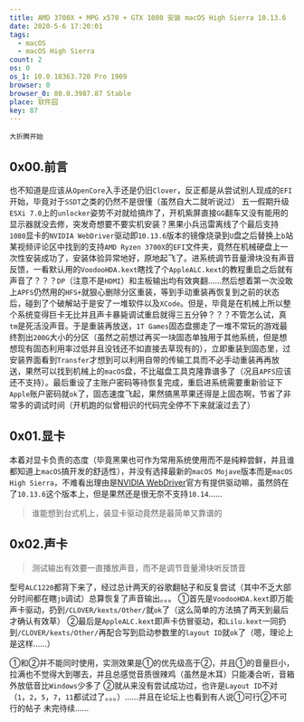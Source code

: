 ```yaml
---
title: AMD 3700X + MPG x570 + GTX 1080 安装 macOS High Sierra 10.13.6
date: 2020-5-6 17:20:01
tags:
  - macOS
  - macOS High Sierra
count: 2
os: 0
os_1: 10.0.18363.720 Pro 1909
browser: 0
browser_0: 80.0.3987.87 Stable
place: 软件园
key: 87
---
```

    大折腾开始
<!-- more -->
## 0x00.前言
也不知道是应该从`OpenCore`入手还是仍旧`Clover`，反正都是从尝试别人现成的`EFI`开始，毕竟对于`SSDT`之类的仍然不是很懂（虽然自大二就听说过）
五一假期升级`ESXi 7.0`上的`unlocker`姿势不对就给搞炸了，开机紫屏直接`GG`翻车又没有能用的显示器就没去修，突发奇想要不要实机安装？黑果小兵迅雷离线了个最后支持`1080`显卡的`NVIDIA WebDriver`驱动即`10.13.6`版本的镜像烧录到`U`盘之后替换上`b`站某视频评论区中找到的支持`AMD Ryzen 3700X`的`EFI`文件夹，竟然在机械硬盘上一次性安装成功了，安装体验异常地好，原地起飞了。进系统调节音量滑块没有声音反馈，一看默认用的`VoodooHDA.kext`瞎找了个`AppleALC.kext`的教程重启之后就有声音了？？？`DP`（注意不是`HDMI`）和主板输出均有效爽翻……然后想着第一次没敢上`APFS`仍然用的`HFS+`就狠心删除分区重装，等到手动重装再恢复到之前的状态后，碰到了个破解站于是安了一堆软件以及`XCode`。但是，毕竟是在机械上所以整个系统变得巨卡无比并且声卡暴毙调试重启就得三五分钟？？？不管怎么试，真`tm`是死活没声音。于是重装再放送，`1T Games`固态盘挪走了一堆不常玩的游戏最终割出`200G`大小的分区（虽然之前想过再买一块固态单独用于其他系统，但是想想现有固态利用率过低并且没钱还不如直接去草现有的），立即重装到固态里，过安装界面看到`Transfer`才想到可以利用自带的传输工具而不必手动重装再再放送，果然可以找到机械上的`macOS`盘，不比磁盘工具克隆靠谱多了（况且`APFS`应该还不支持）。最后重设了主账户密码等待恢复完成，重启进系统需要重新验证下`Apple`账户密码就`ok`了，固态速度飞起，果然搞黑苹果还得是上固态啊，节省了非常多的调试时间（开机跑的似曾相识的代码完全停不下来就滚过去了）

## 0x01.显卡
本着对显卡负责的态度（毕竟黑果也可作为常用系统使用而不是纯粹尝鲜，并且谁都知道上`macOS`搞开发的舒适性），并没有选择最新的`macOS Mojave`版本而是`macOS High Sierra`，不难看出理由是[NVIDIA WebDriver](https://gfe.nvidia.com/mac-update)官方有提供驱动嘛，虽然鸽在了`10.13.6`这个版本上，但是果然还是很无奈不支持`10.14`……
> 谁能想到台式机上，装显卡驱动竟然是最简单又靠谱的

## 0x02.声卡
> 测试输出有效要一直播放声音，而不是调节音量滑块听反馈音

型号`ALC1220`都背下来了，经过总计两天的谷歌翻帖子和反复尝试（其中不乏大部分时间都在瞎`jb`调试）总算恢复了声音输出。。。
①首先是`VoodooHDA.kext`即万能声卡驱动，扔到`/CLOVER/kexts/Other/`就`ok`了（这么简单的方法搞了两天到最后才确认有效草）
②最后是`AppleALC.kext`即声卡仿冒驱动，和`Lilu.kext`一同扔到`/CLOVER/kexts/Other/`再配合写到启动参数里的`layout ID`就`ok`了（嗯，理论上是这样……）

①和②并不能同时使用，实测效果是①的优先级高于②，并且①的音量巨小，拉满也不觉得大到哪去，并且总感觉音质很辣鸡（虽然是木耳）只能凑合听，音箱外放低音比`Windows`少多了
②就从来没有尝试成功过，也许是`Layout ID`不对（`1`，`2`，`5`，`7`，`11`都试过了。。。）……并且在论坛上也看到有人说①可行②不可行的帖子
未完待续……